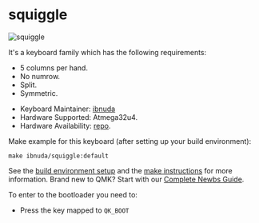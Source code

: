 # squiggle

![squiggle](https://i.imgur.com/5UhvDsjl.jpg)

It's a keyboard family which has the following requirements:

-  5 columns per hand.
-  No numrow.
-  Split.
-  Symmetric.

* Keyboard Maintainer: [ibnuda](https://github.com/ibnuda)
* Hardware Supported: Atmega32u4.
* Hardware Availability: [repo](https://github.com/ibnuda/squiggle).

Make example for this keyboard (after setting up your build environment):

    make ibnuda/squiggle:default

See the [build environment setup](https://docs.qmk.fm/#/getting_started_build_tools) and the [make instructions](https://docs.qmk.fm/#/getting_started_make_guide) for more information. Brand new to QMK? Start with our [Complete Newbs Guide](https://docs.qmk.fm/#/newbs).

To enter to the bootloader you need to:

* Press the key mapped to `QK_BOOT`
